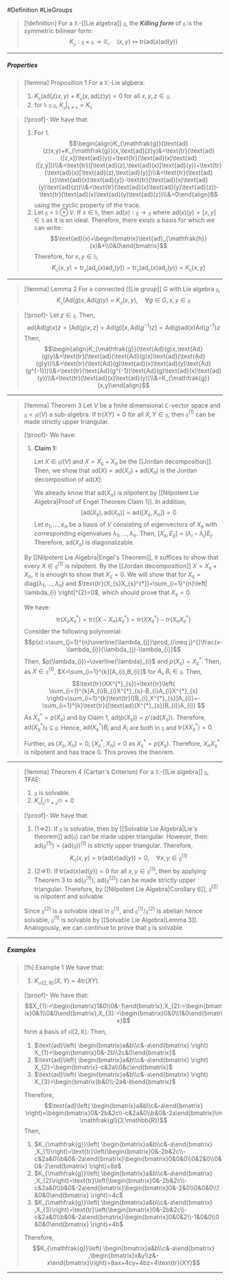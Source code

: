 #Definition #LieGroups 

> [!definition]
> For a $\mathbb{K}$-[[Lie algebra]] $\mathfrak{g}$, the ***Killing form*** of $\mathfrak{g}$ is the symmetric bilinear form: $$K_{\mathfrak{g}}:\mathfrak{g\times g}\to \mathbb{K},\quad (x,y)\mapsto \text{tr}(\text{ad}(x)\text{ad}(y))$$
---
##### Properties
> [!lemma] Proposition 1
> For a $\mathbb{K}$-Lie algbera:
> 1. $K_{\mathfrak{g}}(\text{ad}(z)x,y)+K_{\mathfrak{g}}(x,\text{ad}(z)y)=0$ for all $x,y,z\in \mathfrak{g}$.
> 2. for $\mathfrak{h}\unlhd \mathfrak{g}$, $K_{\mathfrak{g}}|_{\mathfrak{h}\times \mathfrak{h}}=K_{\mathfrak{h}}$

> [!proof]-
> We have that: 
> 1. For 1. $$\begin{align}K_{\mathfrak{g}}(\text{ad}(z)x,y)+K_{\mathfrak{g}}(x,\text{ad}(z)y)&=\text{tr}(\text{ad}([z,x])\text{ad}(y))+\text{tr}(\text{ad}(x)\text{ad}([z,y]))\\&=\text{tr}([\text{ad}(z),\text{ad}(x)]\text{ad}(y))+\text{tr}(\text{ad}(x)[\text{ad}(z),\text{ad}(y)])\\&=\text{tr}(\text{ad}(z)\text{ad}(x)\text{ad}(y))-\text{tr}(\text{ad}(x)\text{ad}(y)\text{ad}(z))\\&=\text{tr}(\text{ad}(x)\text{ad}(y)\text{ad}(z))-\text{tr}(\text{ad}(x)\text{ad}(y)\text{ad}(z))\\&=0\end{align}$$using the cyclic property of the trace.
> 2. Let $\mathfrak{g}=\mathfrak{h}\oplus V$. If $x\in \mathfrak{h}$, then $\text{ad}(x):\mathfrak{g}\to \mathfrak{g}$ where $\text{ad}(x)(y)=[x,y]\in \mathfrak{h}$ as it is an ideal. Therefore, there exists a basis for which we can write: $$\text{ad}(x)=\begin{bmatrix}\text{ad}_{\mathfrak{h}}(x)&*\\0&0\end{bmatrix}$$Therefore, for $x,y\in \mathfrak{h}$, $$K_{\mathfrak{g}}(x,y)=\text{tr}_{\mathfrak{g}}(\text{ad}_{\mathfrak{g}}(x)\text{ad}_{\mathfrak{g}}(y))=\text{tr}_{\mathfrak{h}}(\text{ad}_{\mathfrak{h}}(x)\text{ad}_{\mathfrak{h}}(y))=K_{\mathfrak{h}}(x,y)$$
---
> [!lemma] Lemma 2
> For a connected [[Lie group]] $G$ with Lie algebra $\mathfrak{g}$, $$K_{\mathfrak{g}}(\text{Ad}(g)x,\text{Ad}(g)y)=K_{\mathfrak{g}}(x,y),\quad \forall g\in G, x,y\in \mathfrak{g}$$

> [!proof]-
> Let $z\in \mathfrak{g}$. Then, $$\text{ad}(\text{Ad}(g)x)z=[\text{Ad}(g)x,z]=\text{Ad}(g)[x,\text{Ad}(g^{-1})z]=\text{Ad}(g)\text{ad}(x)\text{Ad}(g^{-1})z$$Then, $$\begin{align}K_{\mathfrak{g}}(\text{Ad}(g)x,\text{Ad}(g)y)&=\text{tr}(\text{ad}(\text{Ad}(g)x)\text{ad}(\text{Ad}(g)y))\\&=\text{tr}(\text{Ad}(g)\text{ad}(x)\text{ad}(y)\text{Ad}(g^{-1}))\\&=\text{tr}(\text{Ad}(g^{-1})\text{Ad}(g)\text{ad}(x)\text{ad}(y))\\&=\text{tr}(\text{ad}(x)\text{ad}(y))\\&=K_{\mathfrak{g}}(x,y)\end{align}$$
---
> [!lemma] Theorem 3
> Let $V$ be a finite dimensional $\mathbb{C}$-vector space and $\mathfrak{g}<\mathfrak{gl}(V)$ a sub-algebra. If $\text{tr}(XY)=0$ for all $X,Y\in \mathfrak{g}$, then $\mathfrak{g}^{(1)}$ can be made strictly upper triangular.

> [!proof]-
> We have:
> 1. **Claim 1:** 
>    
>    Let $X\in \mathfrak{gl}(V)$ and $X=X_{s}+X_{n}$ be the [[Jordan decomposition]]. Then, we show that $\text{ad}(X)=\text{ad}(X_{s})+\text{ad}(X_{n})$ is the Jordan decomposition of $\text{ad}(X)$. 
>    
>    We already know that $\text{ad}(X_{n})$ is nilpotent by [[Nilpotent Lie Algebra|Proof of Engel Theorem Claim 1]]. In addition, $$[\text{ad}(X_{s}),\text{ad}(X_{n})]=\text{ad}([X_{s},X_{n}])=0$$Let $e_{1},\dots,e_{n}$ be a basis of $V$ consisting of eigenvectors of $X_{s}$ with corresponding eigenvalues $\lambda_{1},\dots,\lambda_{n}$. Then, $[X_{s},E_{ij}]=(\lambda_{i}-\lambda_{j})E_{j}$. Therefore, $\text{ad}(X_{s})$ is diagonalizable.
>    
>   
>   By [[Nilpotent Lie Algebra|Engel's Theorem]], it suffices to show that every $X\in\mathfrak{g}^{(1)}$ is nilpotent. By the [[Jordan decomposition]] $X=X_{s}+X_{n}$, it is enough to show that $X_{s}=0$. We will show that for $X_{s}=\text{diag}(\lambda_{1},\dots,\lambda_{n})$ and $\text{tr}(X_{s}X_{s}^{*})=\sum_{i=1}^{n}\left| \lambda_{i} \right|^{2}=0$, which should prove that $X_{s}=0$. 
>   
>   We have: $$\text{tr}(X_{s}X_{s}^{*})=\text{tr}((X-X_{n})X_{s}^{*})=\text{tr}(XX^{*}_{s})-\text{tr}(X_{n}X^{*}_{s})$$Consider the following polynomial: $$p(x):=\sum_{j=1}^{n}\overline{\lambda_{j}}\prod_{i\neq j}^{}\frac{x-\lambda_{i}}{\lambda_{j}-\lambda_{i}}$$Then, $p(\lambda_{i})=\overline{\lambda}_{i}$ and $p(X_{s})=X_{s}^{*}$. Then, as $X\in \mathfrak{g}^{(1)}$, $X=\sum_{i=1}^{k}[A_{i},B_{i}]$ for $A_{i},B_{i}\in \mathfrak{g}$. Then, $$\text{tr}(XX^{*}_{s})=\text{tr}\left( \sum_{i=1}^{k}A_{i}B_{i}X^{*}_{s}-B_{i}A_{i}X^{*}_{s} \right)=\sum_{i=1}^{k}\text{tr}([B_{i},X^{*}_{s}]A_{i})=-\sum_{i=1}^{k}\text{tr}((\text{ad}(X^{*}_{s})B_{i})A_{i}) $$As $X_{s}^{*}=p(X_{s})$ and by Claim 1, $\text{ad}(p(X_{s}))=p'(\text{ad}(X_{s}))$. Therefore, $\text{ad}(X_{s}^{*})\mathfrak{g}\subseteq \mathfrak{g}$. Hence, $\text{ad}(X^{*}_{s})B_{i}$ and $A_{i}$ are both in $\mathfrak{g}$ and $\text{tr}(XX^{*}_{s})=0$.
>   
>   Further, as $[X_{s},X_{n}]=0$, $[X_{s}^{*},X_{n}]=0$ as $X^{*}_{s}=p(X_{s})$. Therefore, $X_{n}X^{*}_{s}$ is nilpotent and has trace 0. This proves the theorem.
---
> [!lemma] Theorem 4 (Cartan's Criterion)
> For a $\mathbb{K}$-[[Lie algebra]] $\mathfrak{g}$, TFAE:
> 1. $\mathfrak{g}$ is solvable.
> 2. $K_{\mathfrak{g}}|_{\mathfrak{g}^{(1)}\times \mathfrak{g}^{(1)}}=0$

> [!proof]-
> We have that:
> 1. (1=>2): if $\mathfrak{g}$ is solvable, then by [[Solvable Lie Algebra|Lie's theorem]] $\text{ad}(\mathfrak{g})$ can be made upper triangular. However, then: $\text{ad}(\mathfrak{g}^{(1)})=(\text{ad}(\mathfrak{g}))^{(1)}$ is strictly upper triangular. Therefore, $$K_{\mathfrak{g}}(x,y)=\text{tr}(\text{ad}(x)\text{ad}(y))=0,\quad \forall x,y\in \mathfrak{g}^{(1)}$$
> 2. (2=>1): If $\text{tr}(\text{ad}(x)\text{ad}(y))=0$ for all $x,y\in \mathfrak{g}^{(1)}$, then by applying Theorem 3 to $\text{ad}(\mathfrak{g}^{(1)})$, $\text{ad}(\mathfrak{g}^{(2)})$ can be made strictly upper triangular. Therefore, by [[Nilpotent Lie Algebra|Corollary 6]], $\mathfrak{g}^{(2)}$ is nilpotent and solvable.
> 	
> 	Since $\mathfrak{g}^{(2)}$ is a solvable ideal in $\mathfrak{g}^{(1)}$, and $\mathfrak{g}^{(1)} / \mathfrak{g}^{(2)}$ is abelian hence solvable, $\mathfrak{g}^{(1)}$ is solvable by [[Solvable Lie Algebra|Lemma 3]]. Analogously, we can continue to prove that $\mathfrak{g}$ is solvable.
---
##### Examples
> [!h] Example 1
> We have that:
> 1. $K_{\mathfrak{sl}(2,\mathbb{R})}(X,Y)=4\text{tr}(XY)$.

> [!proof]-
> We have that: $$X_{1}:=\begin{bmatrix}1&0\\0&-1\end{bmatrix},X_{2}:=\begin{bmatrix}0&1\\0&0\end{bmatrix},X_{3}:=\begin{bmatrix}0&0\\1&0\end{bmatrix}$$form a basis of $\mathfrak{sl}(2,\mathbb{R})$. Then, 
> 1. $\text{ad}\left( \begin{bmatrix}a&b\\c&-a\end{bmatrix} \right) X_{1}=\begin{bmatrix}0&-2b\\2c&0\end{bmatrix}$
> 2. $\text{ad}\left( \begin{bmatrix}a&b\\c&-a\end{bmatrix} \right) X_{2}=\begin{bmatrix}-c&2a\\0&c\end{bmatrix}$
> 3. $\text{ad}\left( \begin{bmatrix}a&b\\c&-a\end{bmatrix} \right) X_{3}=\begin{bmatrix}b&0\\-2a&-b\end{bmatrix}$
> 
> Therefore, $$\text{ad}\left( \begin{bmatrix}a&b\\c&-a\end{bmatrix} \right)=\begin{bmatrix}0&-2b&2c\\-c&2a&0\\b&0&-2a\end{bmatrix}\in \mathfrak{gl}(3,\mathbb{R})$$Then, 
> 1. $K_{\mathfrak{g}}\left( \begin{bmatrix}a&b\\c&-a\end{bmatrix} ,X_{1}\right)=\text{tr}\left(\begin{bmatrix}0&-2b&2c\\-c&2a&0\\b&0&-2a\end{bmatrix}\begin{bmatrix}0&0&0\\0&2&0\\0&0&-2\end{bmatrix}  \right)=8a$
> 2. $K_{\mathfrak{g}}\left( \begin{bmatrix}a&b\\c&-a\end{bmatrix} ,X_{2}\right)=\text{tr}\left(\begin{bmatrix}0&-2b&2c\\-c&2a&0\\b&0&-2a\end{bmatrix}\begin{bmatrix}0&-2&0\\0&0&0\\1&0&0\end{bmatrix}  \right)=4c$
> 3. $K_{\mathfrak{g}}\left( \begin{bmatrix}a&b\\c&-a\end{bmatrix} ,X_{3}\right)=\text{tr}\left(\begin{bmatrix}0&-2b&2c\\-c&2a&0\\b&0&-2a\end{bmatrix}\begin{bmatrix}0&0&2\\-1&0&0\\0&0&0\end{bmatrix}  \right)=4b$
>    
> Therefore, $$K_{\mathfrak{g}}\left( \begin{bmatrix}a&b\\c&-a\end{bmatrix} ,\begin{bmatrix}x&y\\z&-x\end{bmatrix}\right)=8ax+4cy+4bz=4\text{tr}(XY)$$
---

